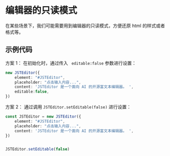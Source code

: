 # 编辑器的只读模式

在某些场景下，我们可能需要用到编辑器的只读模式，方便还原 html 的样式或者格式等。

## 示例代码

方案 1： 在初始化时，通过传入 ` editable:false` 参数进行设置：

```typescript 5
new JSTEditor({
    element: "#JSTEditor",
    placeholder: "点击输入内容...",
    content: 'JSTEditor 是一个面向 AI 的开源富文本编辑器。 ',
    editable:false,
})
```

方案 2： 通过调用 `JSTEditor.setEditable(false)` 进行设置：

```typescript 8
const JSTEditor = new JSTEditor({
    element: "#JSTEditor",
    placeholder: "点击输入内容...",
    content: 'JSTEditor 是一个面向 AI 的开源富文本编辑器。 ',
})


JSTEditor.setEditable(false)
```